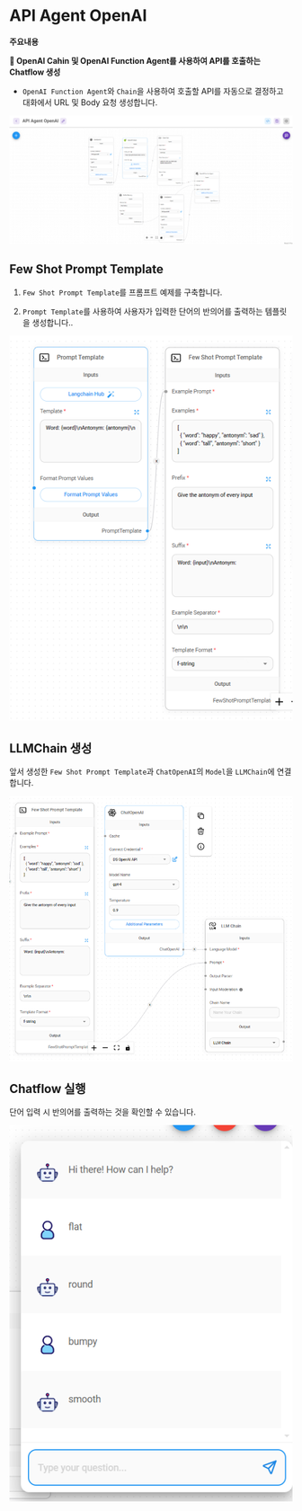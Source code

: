 # API Agent OpenAI

**주요내용**

**🤖 OpenAI Cahin 및 OpenAI Function Agent를 사용하여 API를 호출하는 Chatflow 생성**

- `OpenAI Function Agent`와 `Chain`을 사용하여 호출할 API를 자동으로 결정하고 대화에서 URL 및 Body 요청 생성합니다.

<img src="./images/API Agent OpenAI.png" alt="API Agent OpenAI">


## Few Shot Prompt Template
1. `Few Shot Prompt Template`를 프롬프트 예제를 구축합니다.

2. `Prompt Template`를 사용하여 사용자가 입력한 단어의 반의어를 출력하는 템플릿을 생성합니다..

<img src="./images/Antonym Prompt Template.png">


## LLMChain 생성

앞서 생성한 `Few Shot Prompt Template`과  `ChatOpenAI`의 `Model`을 `LLMChain`에 연결합니다.

<img src="./images/Antonym LLMChain.png">


## Chatflow 실행

단어 입력 시 반의어를 출력하는 것을 확인할 수 있습니다.

<img src="./images/Antonym execute.png">